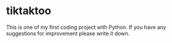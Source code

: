 # tiktaktoo
This is one of my first coding project with Python. If you have any suggestions for improvement please write it down.
